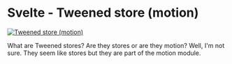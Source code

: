# Svelte - Tweened store (motion)

[![Tweened store (motion)](https://img.youtube.com/vi/b9AtOa_iKhE/0.jpg)](https://youtu.be/b9AtOa_iKhE "Tweened store (motion)")

What are Tweened stores? Are they stores or are they motion? Well, I'm not sure. They seem like stores but they are part of the motion module.
